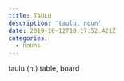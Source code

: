 ```yaml
---
title: TAULU
description: 'taulu, noun'
date: 2019-10-12T10:17:52.421Z
categories:
  - nouns
---
```

<Categories />

taulu (n.) table, board
